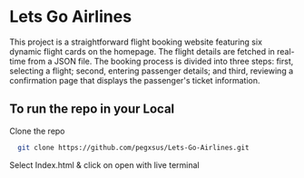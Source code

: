 
# Lets Go Airlines

This project is a straightforward flight booking website featuring six dynamic flight cards on the homepage. The flight details are fetched in real-time from a JSON file. The booking process is divided into three steps: first, selecting a flight; second, entering passenger details; and third, reviewing a confirmation page that displays the passenger's ticket information.



## To run the repo in your Local

Clone the repo

```bash
  git clone https://github.com/pegxsus/Lets-Go-Airlines.git
```
    
Select Index.html & click on open with live terminal 
